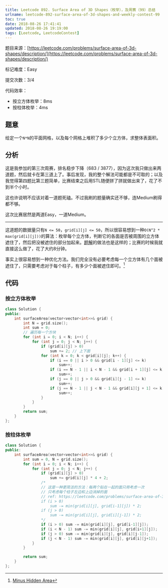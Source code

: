 ```yaml
---
title: Leetcode 892. Surface Area of 3D Shapes（枚举），及周赛（99）总结
urlname: leetcode-892-surface-area-of-3d-shapes-and-weekly-contest-99
toc: true
date: 2018-08-26 17:41:41
updated: 2018-08-26 19:19:00
tags: [Leetcode, LeetcodeContest]
---
```


题目来源：[https://leetcode.com/problems/surface-area-of-3d-shapes/description/](https://leetcode.com/problems/surface-area-of-3d-shapes/description/)

标记难度：Easy

提交次数：3/4

代码效率：

* 按立方体枚举：8ms
* 按柱体枚举：4ms

## 题意

给定一个`N*N`的平面网格，以及每个网格上堆积了多少个立方体，求整体表面积。

## 分析

这是我参加的第三次周赛，排名稳步下降（683 / 3877），因为这次我只做出来两道题，然后就卡在第三道上了。事后发现，我的整个解法可能都是不可取的；以及我觉得第四题比第三题简单，比赛结束之后用STL随便拼了拼就做出来了，花了不到半个小时。

这也许说明不应该对着一道题死磕。不过我刷的题量确实还不够，连Medium刷得都不够。

这次比赛居然是两道Easy，一道Medium。

---

这道题的数据量只有`N <= 50`，`grid[i][j] <= 50`，所以很容易想到一种`O(N^2 * max(grid[i][j]))`的算法：枚举每个立方体，判断它的各面是否被周围的立方体遮住了，然后把没被遮住的部分加起来。[题解](https://leetcode.com/problems/surface-area-of-3d-shapes/solution/)的做法也是这样的；比赛的时候我就直接这么做了，花了大约8分钟。

事实上很容易想到一种优化方法。我们完全没有必要考虑每一个立方体有几个面被遮住了，只需要考虑对于每个柱子，有多少个面被遮住即可。[^tower]

[^tower]: [Minus Hidden Area](https://leetcode.com/problems/surface-area-of-3d-shapes/discuss/163414/C++Java1-line-Python-Minus-Hidden-Area)

## 代码

### 按立方体枚举

```cpp
class Solution {
public:
    int surfaceArea(vector<vector<int>>& grid) {
        int N = grid.size();
        int sum = 0;
        // 遍历每一个方块
        for (int i = 0; i < N; i++) {
            for (int j = 0; j < N; j++) {
                if (grid[i][j] > 0)
                    sum += 2; // 上下面
                for (int k = 0; k < grid[i][j]; k++) {
                    if (i == 0 || i > 0 && grid[i - 1][j] <= k)
                        sum++;
                    if (i == N - 1 || i < N - 1 && grid[i + 1][j] <= k)
                        sum++;
                    if (j == 0 || j > 0 && grid[i][j - 1] <= k)
                        sum++;
                    if (j == N - 1 || j < N - 1 && grid[i][j + 1] <= k)
                        sum++;
                }
            }
        }
        return sum;
    }
};
```

### 按柱体枚举

```cpp
class Solution {
public:
    int surfaceArea(vector<vector<int>>& grid) {
        int sum = 0, N = grid.size();
        for (int i = 0; i < N; i++) {
            for (int j = 0; j < N; j++) {
                if (grid[i][j] > 0)
                    sum += grid[i][j] * 4 + 2;
                /*
                // 这是一种更简洁的方法：每两个贴在一起的面只用考虑一次
                // 只考虑每个柱子左边和上边消掉的面
                // ref: https://leetcode.com/problems/surface-area-of-3d-shapes/discuss/163414/C++Java1-line-Python-Minus-Hidden-Area
                if (i > 0)
                    sum -= min(grid[i][j], grid[i-1][j]) * 2;
                if (j > 0)
                    sum -= min(grid[i][j], grid[i][j-1]) * 2;
                */
                if (i > 0) sum -= min(grid[i][j], grid[i-1][j]);
                if (i < N - 1) sum -= min(grid[i][j], grid[i+1][j]);
                if (j > 0) sum -= min(grid[i][j], grid[i][j-1]);
                if (j < N - 1) sum -= min(grid[i][j], grid[i][j+1]);
            }
        }

        return sum;
    }
};
```
